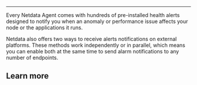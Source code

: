 <!--
title: "Overview"
sidebar_label: "Overview"
custom_edit_url: "https://github.com/netdata/learn/blob/master/docs/concepts/health-monitoring/overview.md"
sidebar_position: "1900"
learn_status: "Published"
learn_topic_type: "Concepts"
learn_rel_path: "Concepts/Health monitoring"
learn_docs_purpose: "Explain the alerts and notifications that make up Netdata's health monitoring techniques."
learn_repo_doc: "True"
-->


**********************************************************************

Every Netdata Agent comes with hundreds of pre-installed health alerts designed to notify you when an anomaly or performance issue affects your node or the applications 
it runs. 

Netdata also offers two ways to receive alerts notifications on external platforms. These methods work independently or in parallel, which means you can enable 
both at the same time to send alarm notifications to any number of endpoints.


## Learn more 
<Grid columns="2">
  <Box
    title="Health monitoring">
    <BoxList>
      <BoxListItem to="https://github.com/netdata/netdata/blob/master/docs/concepts/health-monitoring/alerts.md" title="Alerts" />
      <BoxListItem to="https://github.com/netdata/netdata/blob/master/docs/concepts/health-monitoring/notifications.md" title="Notifications" />
    </BoxList>
  </Box>
</Grid>
